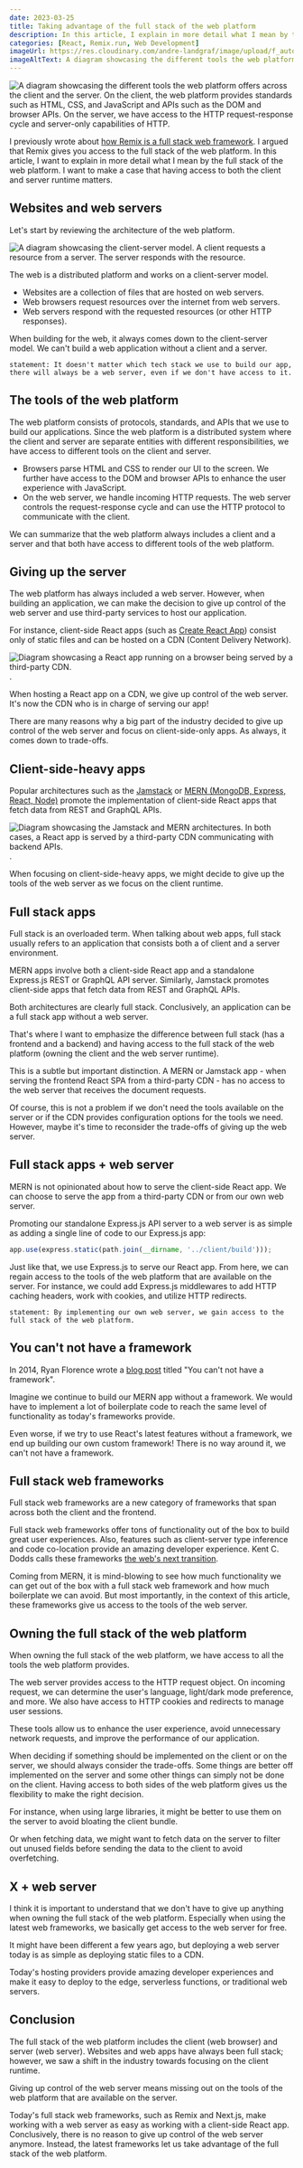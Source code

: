 ```yaml
---
date: 2023-03-25
title: Taking advantage of the full stack of the web platform
description: In this article, I explain in more detail what I mean by the full stack of the web platform. I make a case that having access to both the client and server runtime matters.
categories: [React, Remix.run, Web Development]
imageUrl: https://res.cloudinary.com/andre-landgraf/image/upload/f_auto,q_auto/v1679795914/andrelandgraf.dev/full-stack-of-web-platform_ykh5pg.png
imageAltText: A diagram showcasing the different tools the web platform offers across the client and the server. On the client, the web platform provides standards such as HTML, CSS, and JavaScript and APIs such as the DOM and browser APIs. On the server, we have access to the HTTP request-response cycle and server-only capabilities of HTTP.
---
```


![A diagram showcasing the different tools the web platform offers across the client and the server. On the client, the web platform provides standards such as HTML, CSS, and JavaScript and APIs such as the DOM and browser APIs. On the server, we have access to the HTTP request-response cycle and server-only capabilities of HTTP.](https://res.cloudinary.com/andre-landgraf/image/upload/v1679795914/andrelandgraf.dev/full-stack-of-web-platform_ykh5pg.png)

I previously wrote about [how Remix is a full stack web framework](blog/2022-07-16_why_remix_is_not_a_react_framework_but_a_full_stack_web_framework). I argued that Remix gives you access to the full stack of the web platform. In this article, I want to explain in more detail what I mean by the full stack of the web platform. I want to make a case that having access to both the client and server runtime matters.

## Websites and web servers

Let's start by reviewing the architecture of the web platform.

![A diagram showcasing the client-server model. A client requests a resource from a server. The server responds with the resource.](https://res.cloudinary.com/andre-landgraf/image/upload/f_auto,q_auto/v1679795190/andrelandgraf.dev/client-server-model_rotjin.png)

The web is a distributed platform and works on a client-server model.

- Websites are a collection of files that are hosted on web servers.
- Web browsers request resources over the internet from web servers.
- Web servers respond with the requested resources (or other HTTP responses).

When building for the web, it always comes down to the client-server model. We can't build a web application without a client and a server.

`statement: It doesn't matter which tech stack we use to build our app, there will always be a web server, even if we don't have access to it.`

## The tools of the web platform

The web platform consists of protocols, standards, and APIs that we use to build our applications. Since the web platform is a distributed system where the client and server are separate entities with different responsibilities, we have access to different tools on the client and server.

- Browsers parse HTML and CSS to render our UI to the screen. We further have access to the DOM and browser APIs to enhance the user experience with JavaScript.
- On the web server, we handle incoming HTTP requests. The web server controls the request-response cycle and can use the HTTP protocol to communicate with the client.

We can summarize that the web platform always includes a client and a server and that both have access to different tools of the web platform.

## Giving up the server

The web platform has always included a web server. However, when building an application, we can make the decision to give up control of the web server and use third-party services to host our application.

For instance, client-side React apps (such as [Create React App](https://create-react-app.dev/)) consist only of static files and can be hosted on a CDN (Content Delivery Network).

![Diagram showcasing a React app running on a browser being served by a third-party CDN.](https://res.cloudinary.com/andre-landgraf/image/upload/f_auto,q_auto/v1679799531/andrelandgraf.dev/client-side-react-via-cdn_eidpxt.png).

When hosting a React app on a CDN, we give up control of the web server. It's now the CDN who is in charge of serving our app!

There are many reasons why a big part of the industry decided to give up control of the web server and focus on client-side-only apps. As always, it comes down to trade-offs.

## Client-side-heavy apps

Popular architectures such as the [Jamstack](https://jamstack.org/) or [MERN (MongoDB, Express, React, Node)](https://www.mongodb.com/mern-stack) promote the implementation of client-side React apps that fetch data from REST and GraphQL APIs.

![Diagram showcasing the Jamstack and MERN architectures. In both cases, a React app is served by a third-party CDN communicating with backend APIs.](https://res.cloudinary.com/andre-landgraf/image/upload/f_auto,q_auto/v1679797361/andrelandgraf.dev/jamstack-and-mern_mmtkqy.png).

When focusing on client-side-heavy apps, we might decide to give up the tools of the web server as we focus on the client runtime.

## Full stack apps

Full stack is an overloaded term. When talking about web apps, full stack usually refers to an application that consists both a of client and a server environment.

MERN apps involve both a client-side React app and a standalone Express.js REST or GraphQL API server. Similarly, Jamstack promotes client-side apps that fetch data from REST and GraphQL APIs.

Both architectures are clearly full stack. Conclusively, an application can be a full stack app without a web server.

That's where I want to emphasize the difference between full stack (has a frontend and a backend) and having access to the full stack of the web platform (owning the client and the web server runtime).

This is a subtle but important distinction. A MERN or Jamstack app - when serving the frontend React SPA from a third-party CDN - has no access to the web server that receives the document requests.

Of course, this is not a problem if we don't need the tools available on the server or if the CDN provides configuration options for the tools we need. However, maybe it's time to reconsider the trade-offs of giving up the web server.

## Full stack apps + web server

MERN is not opinionated about how to serve the client-side React app. We can choose to serve the app from a third-party CDN or from our own web server.

Promoting our standalone Express.js API server to a web server is as simple as adding a single line of code to our Express.js app:

```javascript
app.use(express.static(path.join(__dirname, '../client/build')));
```

Just like that, we use Express.js to serve our React app. From here, we can regain access to the tools of the web platform that are available on the server. For instance, we could add Express.js middlewares to add HTTP caching headers, work with cookies, and utilize HTTP redirects.

`statement: By implementing our own web server, we gain access to the full stack of the web platform.`

## You can't not have a framework

In 2014, Ryan Florence wrote a [blog post](https://blog.ryanflorence.com/you-cant-not-have-a-framework.html) titled "You can't not have a framework".

Imagine we continue to build our MERN app without a framework. We would have to implement a lot of boilerplate code to reach the same level of functionality as today's frameworks provide.

Even worse, if we try to use React's latest features without a framework, we end up building our own custom framework! There is no way around it, we can't not have a framework.

## Full stack web frameworks

Full stack web frameworks are a new category of frameworks that span across both the client and the frontend.

Full stack web frameworks offer tons of functionality out of the box to build great user experiences. Also, features such as client-server type inference and code co-location provide an amazing developer experience. Kent C. Dodds calls these frameworks [the web's next transition](https://www.epicweb.dev/the-webs-next-transition).

Coming from MERN, it is mind-blowing to see how much functionality we can get out of the box with a full stack web framework and how much boilerplate we can avoid. But most importantly, in the context of this article, these frameworks give us access to the tools of the web server.

## Owning the full stack of the web platform

When owning the full stack of the web platform, we have access to all the tools the web platform provides.

The web server provides access to the HTTP request object. On incoming request, we can determine the user's language, light/dark mode preference, and more. We also have access to HTTP cookies and redirects to manage user sessions.

These tools allow us to enhance the user experience, avoid unnecessary network requests, and improve the performance of our application.

When deciding if something should be implemented on the client or on the server, we should always consider the trade-offs. Some things are better off implemented on the server and some other things can simply not be done on the client. Having access to both sides of the web platform gives us the flexibility to make the right decision.

For instance, when using large libraries, it might be better to use them on the server to avoid bloating the client bundle.

Or when fetching data, we might want to fetch data on the server to filter out unused fields before sending the data to the client to avoid overfetching.

## X + web server

I think it is important to understand that we don't have to give up anything when owning the full stack of the web platform. Especially when using the latest web frameworks, we basically get access to the web server for free.

It might have been different a few years ago, but deploying a web server today is as simple as deploying static files to a CDN.

Today's hosting providers provide amazing developer experiences and make it easy to deploy to the edge, serverless functions, or traditional web servers.

## Conclusion

The full stack of the web platform includes the client (web browser) and server (web server). Websites and web apps have always been full stack; however, we saw a shift in the industry towards focusing on the client runtime.

Giving up control of the web server means missing out on the tools of the web platform that are available on the server.

Today's full stack web frameworks, such as Remix and Next.js, make working with a web server as easy as working with a client-side React app. Conclusively, there is no reason to give up control of the web server anymore. Instead, the latest frameworks let us take advantage of the full stack of the web platform.
